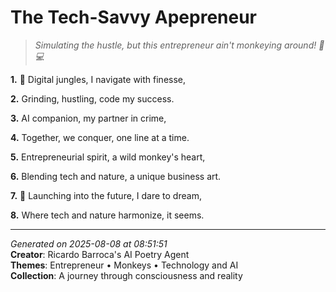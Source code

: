 # The Tech-Savvy Apepreneur

> *Simulating the hustle, but this entrepreneur ain't monkeying around! 🦍💻*

**1.** 🐒 Digital jungles, I navigate with finesse,


**2.** Grinding, hustling, code my success.


**3.** AI companion, my partner in crime,


**4.** Together, we conquer, one line at a time.


**5.** Entrepreneurial spirit, a wild monkey's heart,


**6.** Blending tech and nature, a unique business art.


**7.** 🚀 Launching into the future, I dare to dream,


**8.** Where tech and nature harmonize, it seems.



---

*Generated on 2025-08-08 at 08:51:51*  
**Creator**: Ricardo Barroca's AI Poetry Agent  
**Themes**: Entrepreneur • Monkeys • Technology and AI  
**Collection**: A journey through consciousness and reality